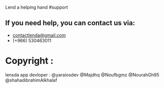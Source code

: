 Lend a helping hand
#support
## If you need help, you can contact us via:
- contactlenda@gmail.com 
- (+966) 530463011 

# Copyright :

lensda app devloper :
@yaraiosdev
@Majdhq
@Noufbgmz
@NourahGh95
@shahadibrahimAlkhalaf
